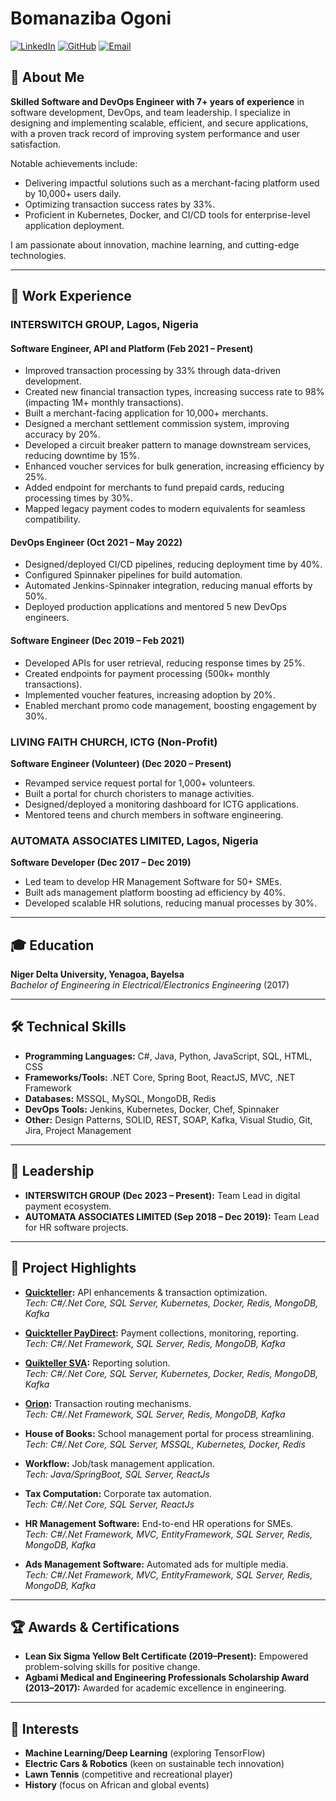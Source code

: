 # Bomanaziba Ogoni

[![LinkedIn](https://img.shields.io/badge/LinkedIn-bomanazibaogoni-blue?logo=linkedin)](https://linkedin.com/in/bomanazibaogoni)
[![GitHub](https://img.shields.io/badge/GitHub-bomanaziba-black?logo=github)](https://github.com/bomanaziba)
[![Email](https://img.shields.io/badge/Email-bomana.ogoni@gmail.com-red?logo=gmail)](mailto:bomana.ogoni@gmail.com)

## 👋 About Me

**Skilled Software and DevOps Engineer with 7+ years of experience** in software development, DevOps, and team leadership. I specialize in designing and implementing scalable, efficient, and secure applications, with a proven track record of improving system performance and user satisfaction.

Notable achievements include:
- Delivering impactful solutions such as a merchant-facing platform used by 10,000+ users daily.
- Optimizing transaction success rates by 33%.
- Proficient in Kubernetes, Docker, and CI/CD tools for enterprise-level application deployment.

I am passionate about innovation, machine learning, and cutting-edge technologies.

---

## 💼 Work Experience

### INTERSWITCH GROUP, Lagos, Nigeria
#### Software Engineer, API and Platform (Feb 2021 – Present)
- Improved transaction processing by 33% through data-driven development.
- Created new financial transaction types, increasing success rate to 98% (impacting 1M+ monthly transactions).
- Built a merchant-facing application for 10,000+ merchants.
- Designed a merchant settlement commission system, improving accuracy by 20%.
- Developed a circuit breaker pattern to manage downstream services, reducing downtime by 15%.
- Enhanced voucher services for bulk generation, increasing efficiency by 25%.
- Added endpoint for merchants to fund prepaid cards, reducing processing times by 30%.
- Mapped legacy payment codes to modern equivalents for seamless compatibility.

#### DevOps Engineer (Oct 2021 – May 2022)
- Designed/deployed CI/CD pipelines, reducing deployment time by 40%.
- Configured Spinnaker pipelines for build automation.
- Automated Jenkins-Spinnaker integration, reducing manual efforts by 50%.
- Deployed production applications and mentored 5 new DevOps engineers.

#### Software Engineer (Dec 2019 – Feb 2021)
- Developed APIs for user retrieval, reducing response times by 25%.
- Created endpoints for payment processing (500k+ monthly transactions).
- Implemented voucher features, increasing adoption by 20%.
- Enabled merchant promo code management, boosting engagement by 30%.

### LIVING FAITH CHURCH, ICTG (Non-Profit)
**Software Engineer (Volunteer) (Dec 2020 – Present)**
- Revamped service request portal for 1,000+ volunteers.
- Built a portal for church choristers to manage activities.
- Designed/deployed a monitoring dashboard for ICTG applications.
- Mentored teens and church members in software engineering.

### AUTOMATA ASSOCIATES LIMITED, Lagos, Nigeria
**Software Developer (Dec 2017 – Dec 2019)**
- Led team to develop HR Management Software for 50+ SMEs.
- Built ads management platform boosting ad efficiency by 40%.
- Developed scalable HR solutions, reducing manual processes by 30%.

---

## 🎓 Education

**Niger Delta University, Yenagoa, Bayelsa**  
_Bachelor of Engineering in Electrical/Electronics Engineering_ (2017)

---

## 🛠️ Technical Skills

- **Programming Languages:** C#, Java, Python, JavaScript, SQL, HTML, CSS
- **Frameworks/Tools:** .NET Core, Spring Boot, ReactJS, MVC, .NET Framework
- **Databases:** MSSQL, MySQL, MongoDB, Redis
- **DevOps Tools:** Jenkins, Kubernetes, Docker, Chef, Spinnaker
- **Other:** Design Patterns, SOLID, REST, SOAP, Kafka, Visual Studio, Git, Jira, Project Management

---

## 👑 Leadership

- **INTERSWITCH GROUP (Dec 2023 – Present):** Team Lead in digital payment ecosystem.
- **AUTOMATA ASSOCIATES LIMITED (Sep 2018 – Dec 2019):** Team Lead for HR software projects.

---

## 🚀 Project Highlights

- **[Quickteller](https://qucikteller.com):** API enhancements & transaction optimization.  
  _Tech: C#/.Net Core, SQL Server, Kubernetes, Docker, Redis, MongoDB, Kafka_

- **[Quickteller PayDirect](https://paydirectonline.com):** Payment collections, monitoring, reporting.  
  _Tech: C#/.Net Framework, SQL Server, Redis, MongoDB, Kafka_

- **[Quikteller SVA](https://sva.quickteller.com):** Reporting solution.  
  _Tech: C#/.Net Core, SQL Server, Kubernetes, Docker, Redis, MongoDB, Kafka_

- **[Orion](https://orion.interswitchng.com/):** Transaction routing mechanisms.  
  _Tech: C#/.Net Framework, SQL Server, Redis, MongoDB, Kafka_

- **House of Books:** School management portal for process streamlining.  
  _Tech: C#/.Net Core, SQL Server, MSSQL, Kubernetes, Docker, Redis_

- **Workflow:** Job/task management application.  
  _Tech: Java/SpringBoot, SQL Server, ReactJs_

- **Tax Computation:** Corporate tax automation.  
  _Tech: C#/.Net Core, SQL Server, ReactJs_

- **HR Management Software:** End-to-end HR operations for SMEs.  
  _Tech: C#/.Net Framework, MVC, EntityFramework, SQL Server, Redis, MongoDB, Kafka_

- **Ads Management Software:** Automated ads for multiple media.  
  _Tech: C#/.Net Framework, MVC, EntityFramework, SQL Server, Redis, MongoDB, Kafka_

---

## 🏆 Awards & Certifications

- **Lean Six Sigma Yellow Belt Certificate (2019–Present):** Empowered problem-solving skills for positive change.
- **Agbami Medical and Engineering Professionals Scholarship Award (2013–2017):** Awarded for academic excellence in engineering.

---

## 🌱 Interests

- **Machine Learning/Deep Learning** (exploring TensorFlow)
- **Electric Cars & Robotics** (keen on sustainable tech innovation)
- **Lawn Tennis** (competitive and recreational player)
- **History** (focus on African and global events)

